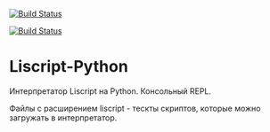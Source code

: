 [![Build Status](https://travis-ci.com/Ivana-/Liscript-Python.svg?branch=master)](https://travis-ci.com/Ivana-/Liscript-Python)

[![Build Status](https://codecov.io/gh/Ivana-/Liscript-Python/branch/master/graph/badge.svg)](https://codecov.io/gh/Ivana-/Liscript-Python)

# Liscript-Python

Интерпретатор Liscript на Python. Консольный REPL.

Файлы с расширением liscript - тескты скриптов, которые можно загружать в интерпретатор.
